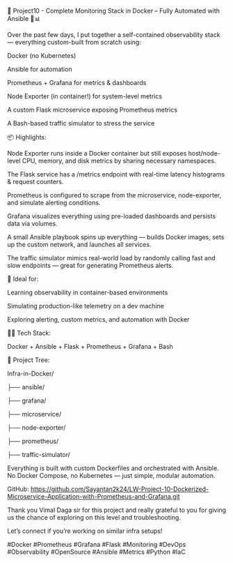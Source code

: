 🚀 Project10 - Complete Monitoring Stack in Docker – Fully Automated with Ansible 🐳📊

Over the past few days, I put together a self-contained observability stack — everything custom-built from scratch using:

Docker (no Kubernetes)

Ansible for automation

Prometheus + Grafana for metrics & dashboards

Node Exporter (in container!) for system-level metrics

A custom Flask microservice exposing Prometheus metrics

A Bash-based traffic simulator to stress the service



📦 Highlights:

Node Exporter runs inside a Docker container but still exposes host/node-level CPU, memory, and disk metrics by sharing necessary namespaces.

The Flask service has a /metrics endpoint with real-time latency histograms & request counters.

Prometheus is configured to scrape from the microservice, node-exporter, and simulate alerting conditions.

Grafana visualizes everything using pre-loaded dashboards and persists data via volumes.

A small Ansible playbook spins up everything — builds Docker images, sets up the custom network, and launches all services.

The traffic simulator mimics real-world load by randomly calling fast and slow endpoints — great for generating Prometheus alerts.



🧪 Ideal for:

Learning observability in container-based environments

Simulating production-like telemetry on a dev machine

Exploring alerting, custom metrics, and automation with Docker

👨‍💻 Tech Stack:

 Docker + Ansible + Flask + Prometheus + Grafana + Bash



📁 Project Tree:

Infra-in-Docker/

├── ansible/

├── grafana/

├── microservice/

├── node-exporter/

├── prometheus/

├── traffic-simulator/



Everything is built with custom Dockerfiles and orchestrated with Ansible. No Docker Compose, no Kubernetes — just simple, modular automation.



GitHub: https://github.com/Sayantan2k24/LW-Project-10-Dockerized-Microservice-Application-with-Prometheus-and-Grafana.git



Thank you Vimal Daga sir for this project and really grateful to you for giving us the chance of exploring on this level and troubleshooting.



Let’s connect if you’re working on similar infra setups!



#Docker #Prometheus #Grafana #Flask #Monitoring #DevOps #Observability #OpenSource #Ansible #Metrics #Python #IaC
